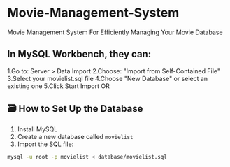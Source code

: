 # Movie-Management-System
Movie Management System For Efficiently Managing Your Movie Database

## In MySQL Workbench, they can:
  1.Go to: Server > Data Import
  2.Choose: "Import from Self-Contained File"
  3.Select your movielist.sql file
  4.Choose "New Database" or select an existing one
  5.Click Start Import
         OR
## 🗃️ How to Set Up the Database

1. Install MySQL
2. Create a new database called `movielist`
3. Import the SQL file:

```bash
mysql -u root -p movielist < database/movielist.sql
